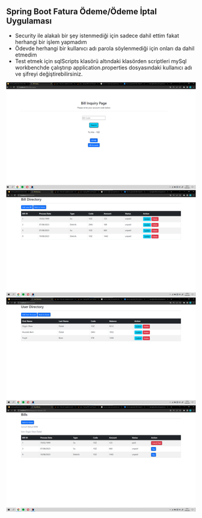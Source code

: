 

## Spring Boot Fatura Ödeme/Ödeme İptal Uygulaması


- Security ile alakalı bir şey istenmediği için sadece dahil ettim fakat herhangi bir işlem yapmadım
- Ödevde herhangi bir kullanıcı adı parola söylenmediği için onları da dahil etmedim
- Test etmek için sqlScripts klasörü altındaki klasörden scriptleri mySql workbenchde çalıştırıp application.properties dosyasındaki kullanıcı adı ve şifreyi değiştirebilirsiniz.


![ss-1](screenshots/SpringBoot-1.png)
![ss-2](screenshots/SpringBoot-2.png)
![ss-3](screenshots/SpringBoot-3.png)
![ss-4](screenshots/SpringBoot-4.png)




